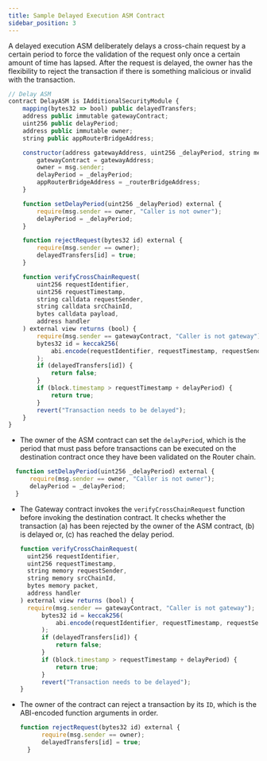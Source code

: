 ```yaml
---
title: Sample Delayed Execution ASM Contract
sidebar_position: 3
---
```


A delayed execution ASM deliberately delays a cross-chain request by a certain period to force the validation of the request only once a certain amount of time has lapsed. After the request is delayed, the owner has the flexibility to reject the transaction if there is something malicious or invalid with the transaction.

```javascript
// Delay ASM
contract DelayASM is IAdditionalSecurityModule {
    mapping(bytes32 => bool) public delayedTransfers;
    address public immutable gatewayContract;
    uint256 public delayPeriod;
    address public immutable owner;
    string public appRouterBridgeAddress;

    constructor(address gatewayAddress, uint256 _delayPeriod, string memory _routerBridgeAddress) {
        gatewayContract = gatewayAddress;
        owner = msg.sender;
        delayPeriod = _delayPeriod;
        appRouterBridgeAddress = _routerBridgeAddress;
    }

    function setDelayPeriod(uint256 _delayPeriod) external {
        require(msg.sender == owner, "Caller is not owner");
        delayPeriod = _delayPeriod;
    }

    function rejectRequest(bytes32 id) external {
        require(msg.sender == owner);
        delayedTransfers[id] = true;
    }

    function verifyCrossChainRequest(
        uint256 requestIdentifier,
        uint256 requestTimestamp,
        string calldata requestSender,
        string calldata srcChainId,
        bytes calldata payload,
        address handler
    ) external view returns (bool) {
        require(msg.sender == gatewayContract, "Caller is not gateway");
        bytes32 id = keccak256(
            abi.encode(requestIdentifier, requestTimestamp, requestSender, srcChainId, payload, handler)
        );
        if (delayedTransfers[id]) {
            return false;
        }
        if (block.timestamp > requestTimestamp + delayPeriod) {
            return true;
        }
        revert("Transaction needs to be delayed");
    }
}
```

- The owner of the ASM contract can set the `delayPeriod`, which is the period that must pass before transactions can be executed on the destination contract once they have been validated on the Router chain.

```javascript
  function setDelayPeriod(uint256 _delayPeriod) external {
      require(msg.sender == owner, "Caller is not owner");
      delayPeriod = _delayPeriod;
  }
```

- The Gateway contract invokes the `verifyCrossChainRequest` function before invoking the destination contract. It checks whether the transaction (a) has been rejected by the owner of the ASM contract, (b) is delayed or, (c) has reached the delay period.

  ```javascript
  function verifyCrossChainRequest(
    uint256 requestIdentifier,
    uint256 requestTimestamp,
    string memory requestSender,
    string memory srcChainId,
    bytes memory packet,
    address handler
  ) external view returns (bool) {
    require(msg.sender == gatewayContract, "Caller is not gateway");
        bytes32 id = keccak256(
            abi.encode(requestIdentifier, requestTimestamp, requestSender, srcChainId, payload, handler)
        );
        if (delayedTransfers[id]) {
            return false;
        }
        if (block.timestamp > requestTimestamp + delayPeriod) {
            return true;
        }
        revert("Transaction needs to be delayed");
  }
  ```

- The owner of the contract can reject a transaction by its `ID`, which is the ABI-encoded function arguments in order.

  ```javascript
  function rejectRequest(bytes32 id) external {
        require(msg.sender == owner);
        delayedTransfers[id] = true;
    }
  ```
